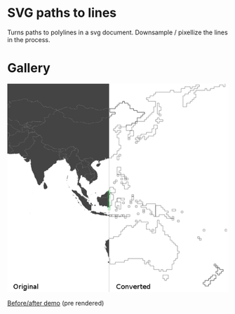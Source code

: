 SVG paths to lines
==================

Turns paths to polylines in a svg document. Downsample / pixellize the lines in the process.

Gallery
=======

![Sample](sample.png "Sample")

[Before/after demo](http://www.jollycyb.org/svg/) (pre rendered)
